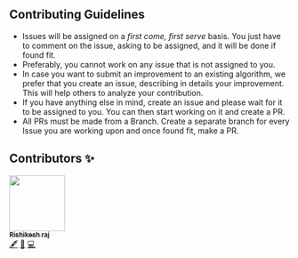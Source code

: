 ## Contributing Guidelines

- Issues will be assigned on a _first come, first serve_ basis. You just have to comment on the issue, asking to be assigned, and it will be done if found fit.
- Preferably, you cannot work on any issue that is not assigned to you.
- In case you want to submit an improvement to an existing algorithm, we prefer that you create an issue, describing in details your improvement. This will help others to analyze your contribution.
- If you have anything else in mind, create an issue and please wait for it to be assigned to you. You can then start working on it and create a PR.
- All PRs must be made from a Branch. Create a separate branch for every Issue you are working upon and once found fit, make a PR.


## Contributors ✨

  <td align="center"><a href="https://www.rishikeshraj.com"><img src="https://photos.app.goo.gl/dprbkJSB9sLLk1zv7" width="100px;" alt=""/><br /><sub><b>Rishikesh raj</b></sub></a><br /><a href="#content-ricardoprins" title="Content">🖋</a> <a href="https://github.com/Alg-EE" title="Documentation">📖</a> <a href="https://github.com/Alg-EE" title="Code">💻</a></td>

